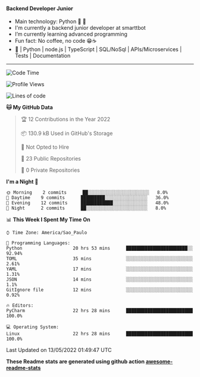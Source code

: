 #### Backend Developer Junior

- Main technology: Python 🐍 💖
- I'm currently a backend junior developer at smarttbot
- I’m currently learning advanced programming
- Fun fact: No coffee, no code 😁☕
- 📖 | Python | node.js | TypeScript | SQL/NoSql | APIs/Microservices | Tests | Documentation
---
<!--START_SECTION:waka-->
![Code Time](http://img.shields.io/badge/Code%20Time-0%20secs-blue)

![Profile Views](http://img.shields.io/badge/Profile%20Views-0-blue)

![Lines of code](https://img.shields.io/badge/From%20Hello%20World%20I%27ve%20Written-83%20Thousand%20lines%20of%20code-blue)

**🐱 My GitHub Data** 

> 🏆 12 Contributions in the Year 2022
 > 
> 📦 130.9 kB Used in GitHub's Storage 
 > 
> 🚫 Not Opted to Hire
 > 
> 📜 23 Public Repositories 
 > 
> 🔑 0 Private Repositories  
 > 
**I'm a Night 🦉** 

```text
🌞 Morning    2 commits      ██░░░░░░░░░░░░░░░░░░░░░░░   8.0% 
🌆 Daytime    9 commits      █████████░░░░░░░░░░░░░░░░   36.0% 
🌃 Evening    12 commits     ████████████░░░░░░░░░░░░░   48.0% 
🌙 Night      2 commits      ██░░░░░░░░░░░░░░░░░░░░░░░   8.0%

```


📊 **This Week I Spent My Time On** 

```text
⌚︎ Time Zone: America/Sao_Paulo

💬 Programming Languages: 
Python                   20 hrs 53 mins      ███████████████████████░░   92.94% 
TOML                     35 mins             ░░░░░░░░░░░░░░░░░░░░░░░░░   2.61% 
YAML                     17 mins             ░░░░░░░░░░░░░░░░░░░░░░░░░   1.31% 
JSON                     14 mins             ░░░░░░░░░░░░░░░░░░░░░░░░░   1.1% 
GitIgnore file           12 mins             ░░░░░░░░░░░░░░░░░░░░░░░░░   0.92%

🔥 Editors: 
PyCharm                  22 hrs 28 mins      █████████████████████████   100.0%

💻 Operating System: 
Linux                    22 hrs 28 mins      █████████████████████████   100.0%

```


 Last Updated on 13/05/2022 01:49:47 UTC
<!--END_SECTION:waka-->

**These Readme stats are generated using github action [awesome-readme-stats](https://github.com/anmol098/waka-readme-stats)**
